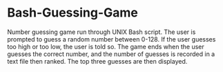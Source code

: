 # Bash-Guessing-Game
Number guessing game run through UNIX Bash script.
The user is prompted to guess a random number between 0-128. If the user guesses too high or too low, the user is told so. The game ends when the user guesses the correct number, and the number of guesses is recorded in a text file then ranked. The top three guesses are then displayed.
